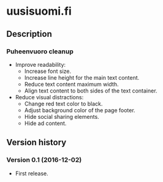 # uusisuomi.fi

## Description

### Puheenvuoro cleanup

- Improve readability:
  - Increase font size.
  - Increase line height for the main text content.
  - Reduce text content maximum width.
  - Align text content to both sides of the text container.
- Reduce visual distractions:
  - Change red text color to black.
  - Adjust background color of the page footer.
  - Hide social sharing elements.
  - Hide ad content.

## Version history

### Version 0.1 (2016-12-02)

- First release.
